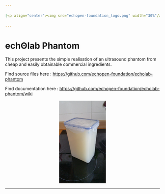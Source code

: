 ```yaml
---

[<p align="center"><img src="echopen-foundation_logo.png" width="30%"/></p>](http://www.echopen.org)

---
```


# echʘlab Phantom

This project presents the simple realisation of an ultrasound phantom from cheap and easily obtainable commercial ingredients.

Find source files here : https://github.com/echopen-foundation/echolab-phantom

Find documentation here : https://github.com/echopen-foundation/echolab-phantom/wiki

<p align="center"><img src="look@me.jpg" width="30%"/></p>

---
